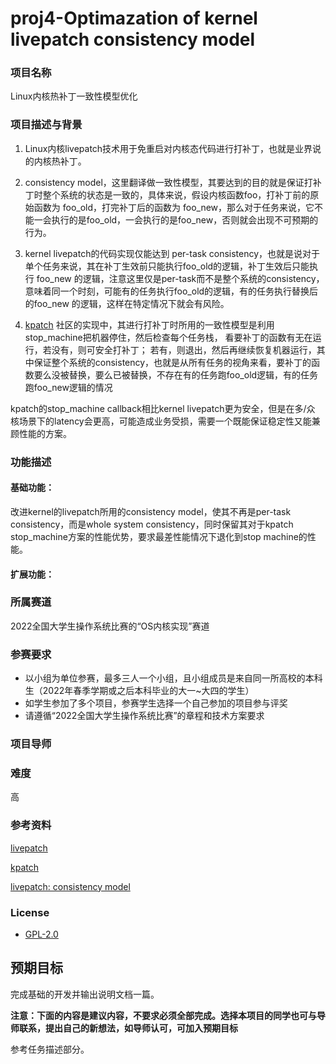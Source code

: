 # proj4-Optimazation of kernel livepatch consistency model
### 项目名称
Linux内核热补丁一致性模型优化

### 项目描述与背景
1. Linux内核livepatch技术用于免重启对内核态代码进行打补丁，也就是业界说的内核热补丁。

2. consistency model，这里翻译做一致性模型，其要达到的目的就是保证打补丁时整个系统的状态是一致的，具体来说，假设内核函数foo，打补丁前的原始函数为 foo\_old，打完补丁后的函数为 foo\_new，那么对于任务来说，它不能一会执行的是foo\_old，一会执行的是foo\_new，否则就会出现不可预期的行为。

3. kernel livepatch的代码实现仅能达到 per-task consistency，也就是说对于单个任务来说，其在补丁生效前只能执行foo\_old的逻辑，补丁生效后只能执行 foo\_new 的逻辑，注意这里仅是per-task而不是整个系统的consistency，意味着同一个时刻，可能有的任务执行foo\_old的逻辑，有的任务执行替换后的foo\_new 的逻辑，这样在特定情况下就会有风险。

4. [kpatch](https://github.com/dynup/kpatch)  社区的实现中，其进行打补丁时所用的一致性模型是利用 stop_machine把机器停住，然后检查每个任务栈， 看要补丁的函数有无在运行，若没有，则可安全打补丁； 若有，则退出，然后再继续恢复机器运行，其中保证整个系统的consistency，也就是从所有任务的视角来看，要补丁的函数要么没被替换，要么已被替换，不存在有的任务跑foo\_old逻辑，有的任务跑foo\_new逻辑的情况


kpatch的stop_machine callback相比kernel livepatch更为安全，但是在多/众 核场景下的latency会更高，可能造成业务受损，需要一个既能保证稳定性又能兼顾性能的方案。



### 功能描述

#### 基础功能：
改进kernel的livepatch所用的consistency model，使其不再是per-task consistency，而是whole system consistency，同时保留其对于kpatch stop_machine方案的性能优势，要求最差性能情况下退化到stop machine的性能。

#### 扩展功能：


### 所属赛道

2022全国大学生操作系统比赛的“OS内核实现”赛道



### 参赛要求

- 以小组为单位参赛，最多三人一个小组，且小组成员是来自同一所高校的本科生（2022年春季学期或之后本科毕业的大一~大四的学生）
- 如学生参加了多个项目，参赛学生选择一个自己参加的项目参与评奖
- 请遵循“2022全国大学生操作系统比赛”的章程和技术方案要求



### 项目导师





### 难度

高


### 参考资料

[livepatch](https://www.kernel.org/doc/html/latest/livepatch/livepatch.html)

[kpatch](https://github.com/dynup/kpatch)  

[livepatch: consistency model](https://lwn.net/Articles/632582/)


### License

* [GPL-2.0](https://opensource.org/licenses/GPL-2.0)



## 预期目标

完成基础的开发并输出说明文档一篇。

**注意：下面的内容是建议内容，不要求必须全部完成。选择本项目的同学也可与导师联系，提出自己的新想法，如导师认可，可加入预期目标**

参考任务描述部分。